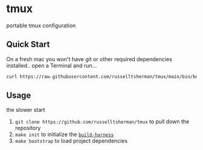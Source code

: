 # tmux

portable tmux configuration

## Quick Start

On a fresh mac you won't have git or other required dependencies installed..
open a Terminal and run...

```sh
curl https://raw.githubusercontent.com/russelltsherman/tmux/main/bin/bootstrap | bash
```

## Usage

the slower start

1. `git clone https://github.com/russelltsherman/tmux` to pull down the repository
1. `make init` to initialize the [`build-harness`](https://github.com/russelltsherman/build-harness/)
1. `make bootstrap` to load project dependencies
